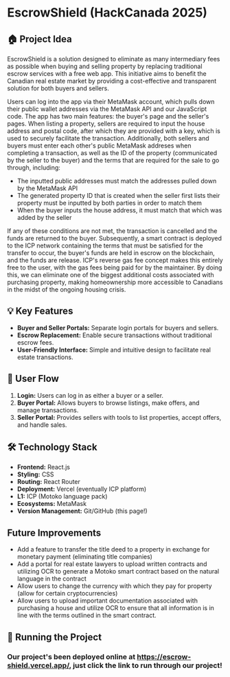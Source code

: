 # EscrowShield (HackCanada 2025)

## 🏠 Project Idea
EscrowShield is a solution designed to eliminate as many intermediary fees as possible when buying and selling property by replacing traditional escrow services with a free web app. This initiative aims to benefit the Canadian real estate market by providing a cost-effective and transparent solution for both buyers and sellers.

Users can log into the app via their MetaMask account, which pulls down their public wallet addresses via the MetaMask API and our JavaScript code. The app has two main features: the buyer's page and the seller's pages. When listing a property, sellers are required to input the house address and postal code, after which they are provided with a key, which is used to securely facilitate the transaction. Additionally, both sellers and buyers must enter each other's public MetaMask addreses when completing a transaction, as well as the ID of the property (communicated by the seller to the buyer) and the terms that are required for the sale to go through, including:
 - The inputted public addresses must match the addresses pulled down by the MetaMask API
 - The generated property ID that is created when the seller first lists their property must be inputted by both parties in order to match them
 - When the buyer inputs the house address, it must match that which was added by the seller
 
If any of these conditions are not met, the transaction is cancelled and the funds are returned to the buyer. Subsequently, a smart contract is deployed to the ICP network containing the terms that must be satisfied for the transfer to occur, the buyer's funds are held in escrow on the blockchain, and the funds are release. ICP's reverse gas fee concept makes this entirely free to the user, with the gas fees being paid for by the maintainer. By doing this, we can eliminate one of the biggest additional costs associated with purchasing property, making homeownership more accessible to Canadians in the midst of the ongoing housing crisis.

## 💡 Key Features
- **Buyer and Seller Portals:** Separate login portals for buyers and sellers.
- **Escrow Replacement:** Enable secure transactions without traditional escrow fees.
- **User-Friendly Interface:** Simple and intuitive design to facilitate real estate transactions.

## 🚪 User Flow
1. **Login:** Users can log in as either a buyer or a seller.
2. **Buyer Portal:** Allows buyers to browse listings, make offers, and manage transactions.
3. **Seller Portal:** Provides sellers with tools to list properties, accept offers, and handle sales.

## 🛠️ Technology Stack
- **Frontend:** React.js
- **Styling:** CSS
- **Routing:** React Router
- **Deployment:** Vercel (eventually ICP platform)
- **L1:** ICP (Motoko language pack)
- **Ecosystems:** MetaMask
- **Version Management:** Git/GitHub (this page!)

## Future Improvements
 - Add a feature to transfer the title deed to a property in exchange for monetary payment (eliminating title companies)
 - Add a portal for real estate lawyers to upload written contracts and utilizing OCR to generate a Motoko smart contract based on the natural language in the contract
 - Allow users to change the currency with which they pay for property (allow for certain cryptocurrencies)
 - Allow users to upload important documentation associated with purchasing a house and utilize OCR to ensure that all information is in line with the terms outlined in the smart contract.

## 🚀 Running the Project
### Our project's been deployed online at https://escrow-shield.vercel.app/, just click the link to run through our project!
